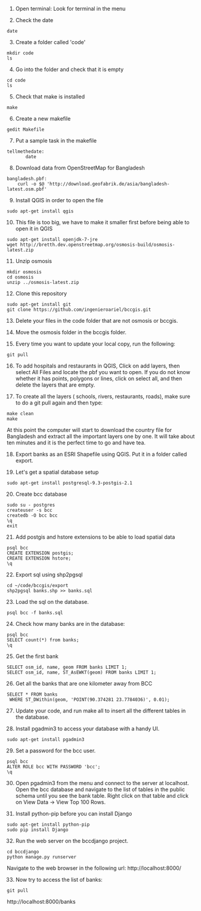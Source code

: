  1. Open terminal: Look for terminal in the menu

 2. Check the date 
  ```
  date
  ```

 3. Create a folder called 'code'
 
  ```
  mkdir code
  ls
  ```
 4. Go into the folder and check that it is empty
 
  ```
  cd code
  ls
  ```
  
 5. Check that make is installed
 ```
 make
 ```
 6. Create a new makefile
 ```
 gedit Makefile
 ```
 7. Put a sample task in the makefile
 
 ```
 tellmethedate:
	    date
 ```
 8. Download data from OpenStreetMap for Bangladesh
 
 ```
bangladesh.pbf:
     curl -o $@ 'http://download.geofabrik.de/asia/bangladesh-latest.osm.pbf'
 ```
 
 9. Install QGIS in order to open the file
 ```
 sudo apt-get install qgis
 ```
 
 10. This file is too big, we have to make it smaller first before being able to open it in QGIS
 ```
 sudo apt-get install openjdk-7-jre
 wget http://bretth.dev.openstreetmap.org/osmosis-build/osmosis-latest.zip
 ```
 
 11. Unzip osmosis
 ```
 mkdir osmosis
 cd osmosis
 unzip ../osmosis-latest.zip
 ```

 12. Clone this repository
 ```
 sudo apt-get install git
 git clone https://github.com/ingenieroariel/bccgis.git
 ``` 

 13. Delete your files in the code folder that are not osmosis or bccgis.

 14. Move the osmosis folder in the bccgis folder.

 15. Every time you want to update your local copy, run the following:
 ```
 git pull
 ```

 16. To add hospitals and restaurants in QGIS, Click on add layers, then select All Files and locate the pbf you want to open. If you do not know whether it has points, polygons or lines, click on select all, and then delete the layers that are empty.

 17. To create all the layers ( schools, rivers, restaurants, roads), make sure to do a git pull again and then type:

 ```
 make clean
 make
 ```

 At this point the computer will start to download the country file for Bangladesh and extract all the important layers one by one. It will take about ten minutes and it is the perfect time to go and have tea.

 18. Export banks as an ESRI Shapefile using QGIS. Put it in a folder called export.

 19. Let's get a spatial database setup
 ```
 sudo apt-get install postgresql-9.3-postgis-2.1
 ```

 20. Create bcc database
 ```
 sudo su - postgres
 createuser -s bcc
 createdb -O bcc bcc
 \q
 exit
 ```

 21. Add postgis and hstore extensions to be able to load spatial data
 ```
 psql bcc
 CREATE EXTENSION postgis;
 CREATE EXTENSION hstore;
 \q
 ```

 22. Export sql using shp2pgsql
 ```
 cd ~/code/bccgis/export
 shp2pgsql banks.shp >> banks.sql
 ```

 23. Load the sql on the database.
 ```
 psql bcc -f banks.sql
 ```

 24. Check how many banks are in the database:
  ```
 psql bcc
 SELECT count(*) from banks;
 \q
 ```

 25. Get the first bank

 ```
 SELECT osm_id, name, geom FROM banks LIMIT 1;
 SELECT osm_id, name, ST_AsEWKT(geom) FROM banks LIMIT 1;
 ```

 26. Get all the banks that are one kilometer away from BCC

 ```
 SELECT * FROM banks 
  WHERE ST_DWithin(geom, 'POINT(90.374281 23.7784036)', 0.01);
 ```

 27. Update your code, and run make all to insert all the different tables in the database.

 28. Install pgadmin3 to access your database with a handy UI.

 ```
 sudo apt-get install pgadmin3
 ```
 
 29. Set a password for the bcc user.

 ```
 psql bcc
 ALTER ROLE bcc WITH PASSWORD 'bcc';
 \q
 ```

 30. Open pgadmin3 from the menu and connect to the server at localhost. Open the bcc database and navigate to the list of tables in the public schema until you see the bank table. Right click on that table and click on View Data -> View Top 100 Rows.

 31. Install python-pip before you can install Django

 ```
 sudo apt-get install python-pip
 sudo pip install Django
 ```

 32. Run the web server on the bccdjango project.

 ```
 cd bccdjango
 python manage.py runserver
 ```
 Navigate to the web browser in the following url:
 http://localhost:8000/

 33. Now try to access the list of banks:

 ```
 git pull
 ``` 
 http://localhost:8000/banks


































